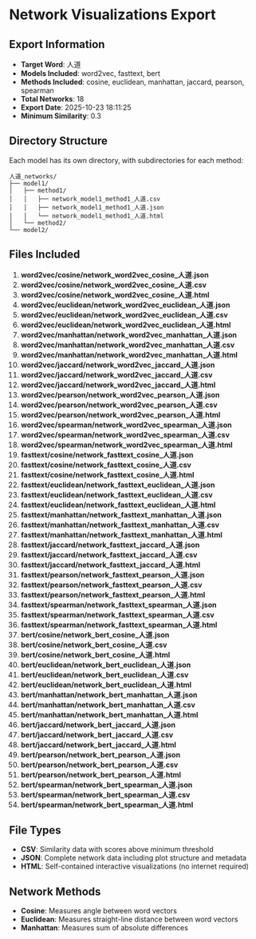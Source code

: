 # Network Visualizations Export

## Export Information
- **Target Word**: 人道
- **Models Included**: word2vec, fasttext, bert
- **Methods Included**: cosine, euclidean, manhattan, jaccard, pearson, spearman
- **Total Networks**: 18
- **Export Date**: 2025-10-23 18:11:25
- **Minimum Similarity**: 0.3

## Directory Structure
Each model has its own directory, with subdirectories for each method:
```
人道_networks/
├── model1/
│   ├── method1/
│   │   ├── network_model1_method1_人道.csv
│   │   ├── network_model1_method1_人道.json  
│   │   └── network_model1_method1_人道.html
│   └── method2/
└── model2/
```

## Files Included
1. **word2vec/cosine/network_word2vec_cosine_人道.json**
2. **word2vec/cosine/network_word2vec_cosine_人道.csv**
3. **word2vec/cosine/network_word2vec_cosine_人道.html**
4. **word2vec/euclidean/network_word2vec_euclidean_人道.json**
5. **word2vec/euclidean/network_word2vec_euclidean_人道.csv**
6. **word2vec/euclidean/network_word2vec_euclidean_人道.html**
7. **word2vec/manhattan/network_word2vec_manhattan_人道.json**
8. **word2vec/manhattan/network_word2vec_manhattan_人道.csv**
9. **word2vec/manhattan/network_word2vec_manhattan_人道.html**
10. **word2vec/jaccard/network_word2vec_jaccard_人道.json**
11. **word2vec/jaccard/network_word2vec_jaccard_人道.csv**
12. **word2vec/jaccard/network_word2vec_jaccard_人道.html**
13. **word2vec/pearson/network_word2vec_pearson_人道.json**
14. **word2vec/pearson/network_word2vec_pearson_人道.csv**
15. **word2vec/pearson/network_word2vec_pearson_人道.html**
16. **word2vec/spearman/network_word2vec_spearman_人道.json**
17. **word2vec/spearman/network_word2vec_spearman_人道.csv**
18. **word2vec/spearman/network_word2vec_spearman_人道.html**
19. **fasttext/cosine/network_fasttext_cosine_人道.json**
20. **fasttext/cosine/network_fasttext_cosine_人道.csv**
21. **fasttext/cosine/network_fasttext_cosine_人道.html**
22. **fasttext/euclidean/network_fasttext_euclidean_人道.json**
23. **fasttext/euclidean/network_fasttext_euclidean_人道.csv**
24. **fasttext/euclidean/network_fasttext_euclidean_人道.html**
25. **fasttext/manhattan/network_fasttext_manhattan_人道.json**
26. **fasttext/manhattan/network_fasttext_manhattan_人道.csv**
27. **fasttext/manhattan/network_fasttext_manhattan_人道.html**
28. **fasttext/jaccard/network_fasttext_jaccard_人道.json**
29. **fasttext/jaccard/network_fasttext_jaccard_人道.csv**
30. **fasttext/jaccard/network_fasttext_jaccard_人道.html**
31. **fasttext/pearson/network_fasttext_pearson_人道.json**
32. **fasttext/pearson/network_fasttext_pearson_人道.csv**
33. **fasttext/pearson/network_fasttext_pearson_人道.html**
34. **fasttext/spearman/network_fasttext_spearman_人道.json**
35. **fasttext/spearman/network_fasttext_spearman_人道.csv**
36. **fasttext/spearman/network_fasttext_spearman_人道.html**
37. **bert/cosine/network_bert_cosine_人道.json**
38. **bert/cosine/network_bert_cosine_人道.csv**
39. **bert/cosine/network_bert_cosine_人道.html**
40. **bert/euclidean/network_bert_euclidean_人道.json**
41. **bert/euclidean/network_bert_euclidean_人道.csv**
42. **bert/euclidean/network_bert_euclidean_人道.html**
43. **bert/manhattan/network_bert_manhattan_人道.json**
44. **bert/manhattan/network_bert_manhattan_人道.csv**
45. **bert/manhattan/network_bert_manhattan_人道.html**
46. **bert/jaccard/network_bert_jaccard_人道.json**
47. **bert/jaccard/network_bert_jaccard_人道.csv**
48. **bert/jaccard/network_bert_jaccard_人道.html**
49. **bert/pearson/network_bert_pearson_人道.json**
50. **bert/pearson/network_bert_pearson_人道.csv**
51. **bert/pearson/network_bert_pearson_人道.html**
52. **bert/spearman/network_bert_spearman_人道.json**
53. **bert/spearman/network_bert_spearman_人道.csv**
54. **bert/spearman/network_bert_spearman_人道.html**

## File Types
- **CSV**: Similarity data with scores above minimum threshold
- **JSON**: Complete network data including plot structure and metadata
- **HTML**: Self-contained interactive visualizations (no internet required)

## Network Methods
- **Cosine**: Measures angle between word vectors
- **Euclidean**: Measures straight-line distance between word vectors  
- **Manhattan**: Measures sum of absolute differences
